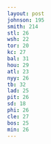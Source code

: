 ```yaml
---
layout: post
johnson: 195
smith: 214
stl: 26
wsh: 22
tor: 20
kc: 27
bal: 31
hou: 29
atl: 23
nyy: 26
tb: 32
lad: 25
pit: 26
sd: 18
phi: 26
cle: 27
bos: 25
min: 26
---
```

